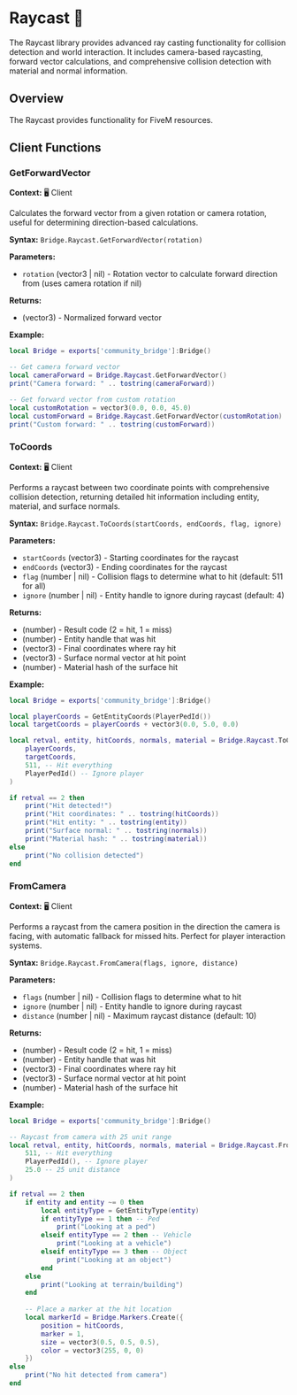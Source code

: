 # Raycast 🎯

<!--META
nav: true
toc: true
description: The Raycast library provides advanced ray casting functionality for collision detection and world interaction. It includes camera-based raycasting, forward vector calculations, and comprehensive collision detection with material and normal information.
-->

The Raycast library provides advanced ray casting functionality for collision detection and world interaction. It includes camera-based raycasting, forward vector calculations, and comprehensive collision detection with material and normal information.

## Overview

The Raycast provides functionality for FiveM resources.

## Client Functions

### GetForwardVector

<!--TOC: GetForwardVector-->

**Context:** 🖥️ Client

Calculates the forward vector from a given rotation or camera rotation, useful for determining direction-based calculations.

**Syntax:** `Bridge.Raycast.GetForwardVector(rotation)`

**Parameters:**
- `rotation` (vector3 | nil) - Rotation vector to calculate forward direction from (uses camera rotation if nil)

**Returns:**
- (vector3) - Normalized forward vector

**Example:**
```lua
local Bridge = exports['community_bridge']:Bridge()

-- Get camera forward vector
local cameraForward = Bridge.Raycast.GetForwardVector()
print("Camera forward: " .. tostring(cameraForward))

-- Get forward vector from custom rotation
local customRotation = vector3(0.0, 0.0, 45.0)
local customForward = Bridge.Raycast.GetForwardVector(customRotation)
print("Custom forward: " .. tostring(customForward))
```

### ToCoords

<!--TOC: ToCoords-->

**Context:** 🖥️ Client

Performs a raycast between two coordinate points with comprehensive collision detection, returning detailed hit information including entity, material, and surface normals.

**Syntax:** `Bridge.Raycast.ToCoords(startCoords, endCoords, flag, ignore)`

**Parameters:**
- `startCoords` (vector3) - Starting coordinates for the raycast
- `endCoords` (vector3) - Ending coordinates for the raycast
- `flag` (number | nil) - Collision flags to determine what to hit (default: 511 for all)
- `ignore` (number | nil) - Entity handle to ignore during raycast (default: 4)

**Returns:**
- (number) - Result code (2 = hit, 1 = miss)
- (number) - Entity handle that was hit
- (vector3) - Final coordinates where ray hit
- (vector3) - Surface normal vector at hit point
- (number) - Material hash of the surface hit

**Example:**
```lua
local Bridge = exports['community_bridge']:Bridge()

local playerCoords = GetEntityCoords(PlayerPedId())
local targetCoords = playerCoords + vector3(0.0, 5.0, 0.0)

local retval, entity, hitCoords, normals, material = Bridge.Raycast.ToCoords(
    playerCoords,
    targetCoords,
    511, -- Hit everything
    PlayerPedId() -- Ignore player
)

if retval == 2 then
    print("Hit detected!")
    print("Hit coordinates: " .. tostring(hitCoords))
    print("Hit entity: " .. tostring(entity))
    print("Surface normal: " .. tostring(normals))
    print("Material hash: " .. tostring(material))
else
    print("No collision detected")
end
```

### FromCamera

<!--TOC: FromCamera-->

**Context:** 🖥️ Client

Performs a raycast from the camera position in the direction the camera is facing, with automatic fallback for missed hits. Perfect for player interaction systems.

**Syntax:** `Bridge.Raycast.FromCamera(flags, ignore, distance)`

**Parameters:**
- `flags` (number | nil) - Collision flags to determine what to hit
- `ignore` (number | nil) - Entity handle to ignore during raycast
- `distance` (number | nil) - Maximum raycast distance (default: 10)

**Returns:**
- (number) - Result code (2 = hit, 1 = miss)
- (number) - Entity handle that was hit
- (vector3) - Final coordinates where ray hit
- (vector3) - Surface normal vector at hit point
- (number) - Material hash of the surface hit

**Example:**
```lua
local Bridge = exports['community_bridge']:Bridge()

-- Raycast from camera with 25 unit range
local retval, entity, hitCoords, normals, material = Bridge.Raycast.FromCamera(
    511, -- Hit everything
    PlayerPedId(), -- Ignore player
    25.0 -- 25 unit distance
)

if retval == 2 then
    if entity and entity ~= 0 then
        local entityType = GetEntityType(entity)
        if entityType == 1 then -- Ped
            print("Looking at a ped")
        elseif entityType == 2 then -- Vehicle
            print("Looking at a vehicle")
        elseif entityType == 3 then -- Object
            print("Looking at an object")
        end
    else
        print("Looking at terrain/building")
    end
    
    -- Place a marker at the hit location
    local markerId = Bridge.Markers.Create({
        position = hitCoords,
        marker = 1,
        size = vector3(0.5, 0.5, 0.5),
        color = vector3(255, 0, 0)
    })
else
    print("No hit detected from camera")
end
```

